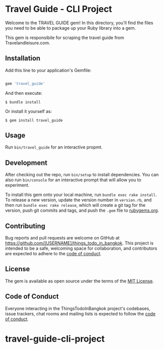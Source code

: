 # Travel Guide - CLI Project

Welcome to the TRAVEL GUIDE gem! In this directory, you'll find the files you need to be able to package up your Ruby library into a gem.

This gem is responsibile for scraping the travel guide from Travelandleisure.com.

## Installation

Add this line to your application's Gemfile:

```ruby

gem 'travel_guide'
```
And then execute:

    $ bundle install

Or install it yourself as:

    $ gem install travel_guide

## Usage

Run `bin/travel_guide` for an interactive propmt.

## Development

After checking out the repo, run `bin/setup` to install dependencies. You can also run `bin/console` for an interactive prompt that will allow you to experiment.

To install this gem onto your local machine, run `bundle exec rake install`. To release a new version, update the version number in `version.rb`, and then run `bundle exec rake release`, which will create a git tag for the version, push git commits and tags, and push the `.gem` file to [rubygems.org](https://rubygems.org).

## Contributing

Bug reports and pull requests are welcome on GitHub at https://github.com/[USERNAME]/things_todo_in_bangkok. This project is intended to be a safe, welcoming space for collaboration, and contributors are expected to adhere to the [code of conduct](https://github.com/[USERNAME]/things_todo_in_bangkok/blob/master/CODE_OF_CONDUCT.md).


## License

The gem is available as open source under the terms of the [MIT License](https://opensource.org/licenses/MIT).

## Code of Conduct

Everyone interacting in the ThingsTodoInBangkok project's codebases, issue trackers, chat rooms and mailing lists is expected to follow the [code of conduct](https://github.com/[USERNAME]/things_todo_in_bangkok/blob/master/CODE_OF_CONDUCT.md).
# travel-guide-cli-project
